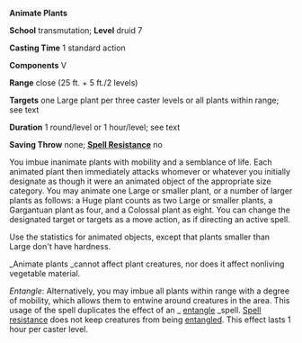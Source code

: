  **Animate Plants**

**School** transmutation; **Level** druid 7

**Casting Time** 1 standard action

**Components** V

**Range** close (25 ft. + 5 ft./2 levels)

**Targets** one Large plant per three caster levels or all plants within range; see text

**Duration** 1 round/level or 1 hour/level; see text

**Saving Throw** none; **[Spell Resistance](../glossary.html#_spell-resistance)** no

You imbue inanimate plants with mobility and a semblance of life. Each animated plant then immediately attacks whomever or whatever you initially designate as though it were an animated object of the appropriate size category. You may animate one Large or smaller plant, or a number of larger plants as follows: a Huge plant counts as two Large or smaller plants, a Gargantuan plant as four, and a Colossal plant as eight. You can change the designated target or targets as a move action, as if directing an active spell.

Use the statistics for animated objects, except that plants smaller than Large don't have hardness.

_Animate plants _cannot affect plant creatures, nor does it affect nonliving vegetable material.

_Entangle_: Alternatively, you may imbue all plants within range with a degree of mobility, which allows them to entwine around creatures in the area. This usage of the spell duplicates the effect of an _ [entangle](entangle.html#_entangle) _spell. [Spell resistance](../glossary.html#_spell-resistance) does not keep creatures from being [entangled](../glossary.html#_entangled). This effect lasts 1 hour per caster level.

